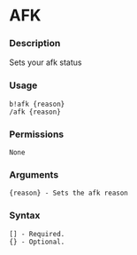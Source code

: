 # AFK

### **Description**

Sets your afk status

### Usage

```
b!afk {reason}
/afk {reason}
```

### Permissions

```
None
```

### Arguments

```
{reason} - Sets the afk reason
```

### Syntax

```
[] - Required.
{} - Optional.
```
